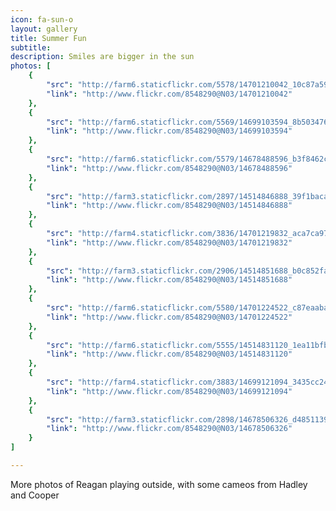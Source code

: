 ```yaml
---
icon: fa-sun-o
layout: gallery
title: Summer Fun
subtitle:
description: Smiles are bigger in the sun
photos: [
    {
        "src": "http://farm6.staticflickr.com/5578/14701210042_10c87a59ed_z.jpg",
        "link": "http://www.flickr.com/8548290@N03/14701210042"
    },
    {
        "src": "http://farm6.staticflickr.com/5569/14699103594_8b50347606_z.jpg",
        "link": "http://www.flickr.com/8548290@N03/14699103594"
    },
    {
        "src": "http://farm6.staticflickr.com/5579/14678488596_b3f8462c8a_z.jpg",
        "link": "http://www.flickr.com/8548290@N03/14678488596"
    },
    {
        "src": "http://farm3.staticflickr.com/2897/14514846888_39f1baca83_z.jpg",
        "link": "http://www.flickr.com/8548290@N03/14514846888"
    },
    {
        "src": "http://farm4.staticflickr.com/3836/14701219832_aca7ca9704_z.jpg",
        "link": "http://www.flickr.com/8548290@N03/14701219832"
    },
    {
        "src": "http://farm3.staticflickr.com/2906/14514851688_b0c852fa8b_z.jpg",
        "link": "http://www.flickr.com/8548290@N03/14514851688"
    },
    {
        "src": "http://farm6.staticflickr.com/5580/14701224522_c87eaabaa2_z.jpg",
        "link": "http://www.flickr.com/8548290@N03/14701224522"
    },
    {
        "src": "http://farm6.staticflickr.com/5555/14514831120_1ea11bfb26_z.jpg",
        "link": "http://www.flickr.com/8548290@N03/14514831120"
    },
    {
        "src": "http://farm4.staticflickr.com/3883/14699121094_3435cc2417_z.jpg",
        "link": "http://www.flickr.com/8548290@N03/14699121094"
    },
    {
        "src": "http://farm3.staticflickr.com/2898/14678506326_d485113976_z.jpg",
        "link": "http://www.flickr.com/8548290@N03/14678506326"
    }
]

---
```


More photos of Reagan playing outside, with some cameos from Hadley and Cooper
